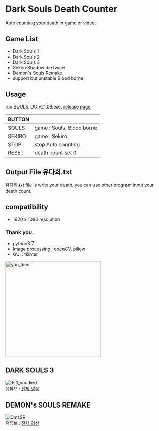 # Dark Souls Death Counter
Auto counting your death in game or video.

## Game List
- Dark Souls 1
- Dark Souls 2
- Dark Souls 3
- Sekiro:Shadow die twice
- Demon's Souls Remake
- support but unstable Blood borne

## Usage
run SOULS_DC_v21.09.exe. [release page](https://github.com/jogeuncheol/Death_Counter/releases/tag/v21.09)

|BUTTON||
|---|---|
|SOULS| game : Souls, Blood borne |
|SEKIRO| game : Sekiro |
|STOP| stop Auto counting |
|RESET| death count set 0 |

## Output File 유다희.txt
유다희.txt file is write your death.
you can use other program input your death count.

## compatibility
- 1920 x 1080 resolution

### Thank you.

- python3.7
- Image processing : openCV, pillow
- GUI : tkinter

<img width="300" alt="you_died" src="https://user-images.githubusercontent.com/84510674/134480879-e79a2b54-ece6-44ce-8e28-665d720ce72c.gif">

## DARK SOULS 3
![ds3_youdied](https://user-images.githubusercontent.com/84510674/134486625-8a4910b8-ccb1-4c13-a843-b3bbe02ebbe3.gif)\
유튜브 : [전체 영상](https://youtu.be/-gfszdCMHcM)

## DEMON's SOULS REMAKE
![DmsSR](https://user-images.githubusercontent.com/84510674/134487753-dea3a31e-b08d-4875-9a03-3d789de7e17c.gif)\
유튜브 : [전체 영상](https://youtu.be/4dMfCVjQXUY)
